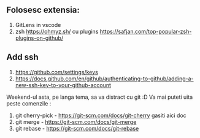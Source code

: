 
## Folosesc extensia:
 1. GitLens in vscode
 2. zsh https://ohmyz.sh/ cu plugins https://safjan.com/top-popular-zsh-plugins-on-github/



## Add ssh
1. https://github.com/settings/keys
2. https://docs.github.com/en/github/authenticating-to-github/adding-a-new-ssh-key-to-your-github-account

Weekend-ul asta, pe langa tema, sa va distract cu git :D
Va mai puteti uita peste comenzile : 
1. git cherry-pick - https://git-scm.com/docs/git-cherry gasiti aici doc 
2. git merge - https://git-scm.com/docs/git-merge
3. git rebase - https://git-scm.com/docs/git-rebase
